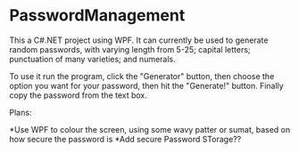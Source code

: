 # PasswordManagement

This a C#.NET project using WPF. It can currently be used to generate random passwords, with varying length from 5-25; capital letters; punctuation of many varieties; and numerals.

To use it run the program, click the "Generator" button, then choose the option you want for your password, then hit the "Generate!" button. Finally copy the password from the text box.

Plans:

*Use WPF to colour the screen, using some wavy patter or sumat, based on how secure the password is
*Add secure Password STorage??
